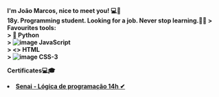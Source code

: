 <br><b>I'm João Marcos, nice to meet you! 💻👋<b><br>
         18y. Programming student. Looking for a job. Never stop learning.💪🍃
         > Favourites tools: <br>
         > 🐍 Python <br>
         > ![image](https://user-images.githubusercontent.com/73258473/111555326-eeef3480-8766-11eb-990f-b8cb549ff77e.png) JavaScript <br>
         > <> HTML <br>
         > ![image](https://user-images.githubusercontent.com/73258473/111547495-05da5a80-8758-11eb-9cc9-cc1fa96913da.png) CSS-3 <br>
       
  <p>Certificates💻🎓
  <li><a href="![image](https://user-images.githubusercontent.com/73258473/111555921-27dbd900-8768-11eb-89ea-eccb2f85a21b.png)
" target="_self" > Senai - Lógica de programação 14h ✔</a></li>
  <p>    


 
